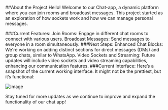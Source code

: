 ##About the Project
Hello! Welcome to our Chat-app, a dynamic platform where you can join rooms and broadcast messages. This project started as an exploration of how sockets work and how we can manage personal messages.

###Current Features:
Join Rooms: Engage in different chat rooms to connect with various users.
Broadcast Messages: Send messages to everyone in a room simultaneously.
###Next Steps:
Enhanced Chat Blocks: We're working on adding distinct sections for direct messages (DMs) and group chats, similar to WhatsApp.
Video Sockets and Streaming: Future updates will include video sockets and video streaming capabilities, enhancing our communication features.
###Current Interface:
Here’s a snapshot of the current working interface. It might not be the prettiest, but it’s functional:

![image](https://github.com/user-attachments/assets/bff3830f-3dec-4970-b5d4-056470c69442)


Stay tuned for more updates as we continue to improve and expand the functionality of our chat app!


